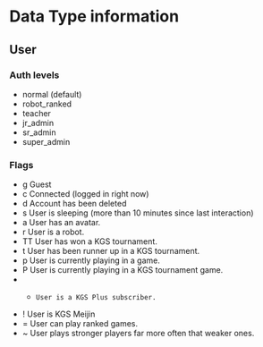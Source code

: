 # Data Type information

## User

### Auth levels

* normal (default)
* robot_ranked
* teacher
* jr_admin
* sr_admin
* super_admin

### Flags

* g 	Guest
* c 	Connected (logged in right now)
* d 	Account has been deleted
* s 	User is sleeping (more than 10 minutes since last interaction)
* a 	User has an avatar.
* r 	User is a robot.
* TT 	User has won a KGS tournament.
* t 	User has been runner up in a KGS tournament.
* p 	User is currently playing in a game.
* P 	User is currently playing in a KGS tournament game.
* * 	User is a KGS Plus subscriber.
* ! 	User is KGS Meijin
* = 	User can play ranked games.
* ~ 	User plays stronger players far more often that weaker ones.